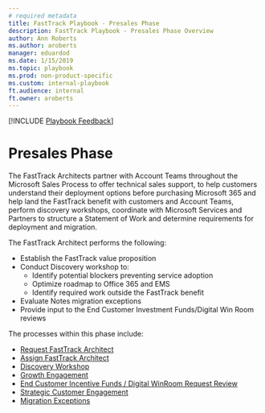 ```yaml
---  
# required metadata  
title: FastTrack Playbook - Presales Phase 
description: FastTrack Playbook - Presales Phase Overview
author: Ann Roberts  
ms.author: aroberts  
manager: eduardod  
ms.date: 1/15/2019  
ms.topic: playbook  
ms.prod: non-product-specific  
ms.custom: internal-playbook  
ft.audience: internal  
ft.owner: aroberts
---  
```

[!INCLUDE [Playbook Feedback](./includes/questions-feedback.md)]  
# Presales Phase

The FastTrack Architects partner with Account Teams throughout the Microsoft Sales Process to offer technical sales support, to help customers understand their deployment options before purchasing Microsoft 365 and help land the FastTrack benefit with customers and Account Teams, perform discovery workshops, coordinate with Microsoft Services and Partners to structure a Statement of Work and determine requirements for deployment and migration.

The FastTrack Architect performs the following:

  - Establish the FastTrack value proposition
  - Conduct Discovery workshop to:
      - Identify potential blockers preventing service adoption
      - Optimize roadmap to Office 365 and EMS
      - Identify required work outside the FastTrack benefit
  - Evaluate Notes migration exceptions
  - Provide input to the End Customer Investment Funds/Digital Win Room reviews


The processes within this phase include:
- [Request FastTrack Architect](presales-request-fasttrack-architect.md)
- [Assign FastTrack Architect](presales-assign-fasttrack-architect.md)
- [Discovery Workshop](presales-discovery-workshop.md)
- [Growth Engagement](presales-growth-engagement.md)
- [End Customer Incentive Funds / Digital WinRoom Request Review](presales-ecif-dwr.md)
- [Strategic Customer Engagement](presales-strategic-customer-engagement.md)
- [Migration Exceptions](presales-migration-exceptions.md)

